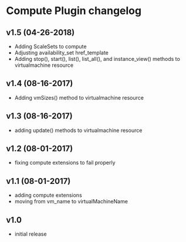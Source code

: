 # Compute Plugin changelog

## v1.5 (04-26-2018)

- Adding ScaleSets to compute
- Adjusting availability_set href_template
- Adding stop(), start(), list(), list_all(), and instance_view() methods to virtualmachine resource

## v1.4 (08-16-2017)

- Adding vmSizes() method to virtualmachine resource

## v1.3 (08-16-2017)

- adding update() methods to virtualmachine resource

## v1.2 (08-01-2017)

- fixing compute extensions to fail properly

## v1.1 (08-01-2017)

- adding compute extensions
- moving from vm_name to virtualMachineName

## v1.0

- initial release
